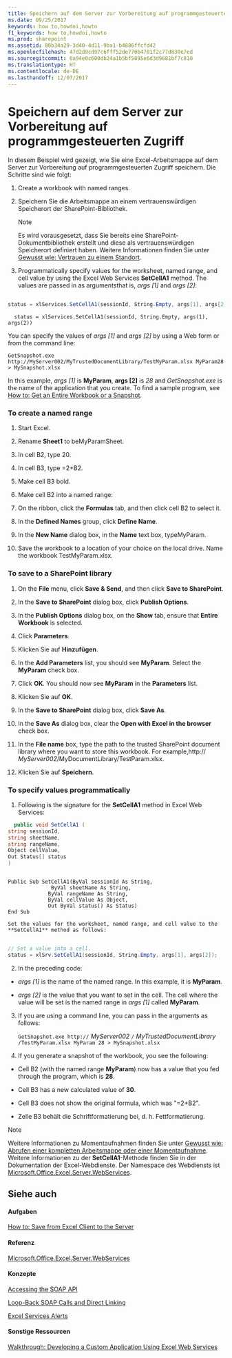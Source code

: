```yaml
---
title: Speichern auf dem Server zur Vorbereitung auf programmgesteuerten Zugriff
ms.date: 09/25/2017
keywords: how to,howdoi,howto
f1_keywords: how to,howdoi,howto
ms.prod: sharepoint
ms.assetid: 80b34a29-3d40-4d11-9ba1-b4886ffcfd42
ms.openlocfilehash: 47d2d9cd97c6fff52de770b4701f2c77d830e7ed
ms.sourcegitcommit: 0a94e0c600db24a1b5bf5895e6d3d9681bf7c810
ms.translationtype: HT
ms.contentlocale: de-DE
ms.lasthandoff: 12/07/2017
---
```

# <a name="save-to-the-server-to-prepare-for-programmatic-access"></a>Speichern auf dem Server zur Vorbereitung auf programmgesteuerten Zugriff

In diesem Beispiel wird gezeigt, wie Sie eine Excel-Arbeitsmappe auf dem Server zur Vorbereitung auf programmgesteuerten Zugriff speichern. Die Schritte sind wie folgt:

1. Create a workbook with named ranges.
    
  
2. Speichern Sie die Arbeitsmappe an einem vertrauenswürdigen Speicherort der SharePoint-Bibliothek. 
    
    > [!NOTE]
    > Es wird vorausgesetzt, dass Sie bereits eine SharePoint-Dokumentbibliothek erstellt und diese als vertrauenswürdigen Speicherort definiert haben. Weitere Informationen finden Sie unter [Gewusst wie: Vertrauen zu einem Standort](how-to-trust-a-location.md). 

3. Programmatically specify values for the worksheet, named range, and cell value by using the Excel Web Services **SetCellA1** method. The values are passed in as argumentsthat is, _args [1]_ and _args [2]_:
    
```cs
  
status = xlServices.SetCellA1(sessionId, String.Empty, args[1], args[2]);
```


```VB.net
  status = xlServices.SetCellA1(sessionId, String.Empty, args(1), args(2))
```


You can specify the values of  _args [1]_ and _args [2]_ by using a Web form or from the command line:
  
    
    




```
GetSnapshot.exe http://MyServer002/MyTrustedDocumentLibrary/TestMyParam.xlsx MyParam28 > MySnapshot.xlsx 
```

In this example,  _args [1]_ is **MyParam**, **args [2]** is _28_ and _GetSnapshot.exe_ is the name of the application that you create. To find a sample program, see [How to: Get an Entire Workbook or a Snapshot](how-to-get-an-entire-workbook-or-a-snapshot.md).
### <a name="to-create-a-named-range"></a>To create a named range


1. Start Excel.
    
  
2. Rename **Sheet1** to beMyParamSheet.
    
  
3. In cell B2, type 20.
    
  
4. In cell B3, type =2+B2.
    
  
5. Make cell B3 bold.
    
  
6. Make cell B2 into a named range: 
    
1. On the ribbon, click the **Formulas** tab, and then click cell B2 to select it.
    
  
2. In the **Defined Names** group, click **Define Name**.
    
  
3. In the **New Name** dialog box, in the **Name** text box, typeMyParam.
    
  
7. Save the workbook to a location of your choice on the local drive. Name the workbook TestMyParam.xlsx. 
    
  

### <a name="to-save-to-a-sharepoint-library"></a>To save to a SharePoint library


1. On the **File** menu, click **Save &amp; Send**, and then click **Save to SharePoint**. 
    
  
2. In the **Save to SharePoint** dialog box, click **Publish Options**.
    
  
3. In the **Publish Options** dialog box, on the **Show** tab, ensure that **Entire Workbook** is selected.
    
  
4. Click **Parameters**. 
    
  
5. Klicken Sie auf **Hinzufügen**.
    
  
6. In the **Add Parameters** list, you should see **MyParam**. Select the **MyParam** check box.
    
  
7. Click **OK**. You should now see **MyParam** in the **Parameters** list.
    
  
8. Klicken Sie auf **OK**.
    
  
9. In the **Save to SharePoint** dialog box, click **Save As**.
    
  
10. In the **Save As** dialog box, clear the **Open with Excel in the browser** check box.
    
  
11. In the **File name** box, type the path to the trusted SharePoint document library where you want to store this workbook. For example,http:// _MyServer002_/MyDocumentLibrary/TestParam.xlsx.
    
  
12. Klicken Sie auf **Speichern**.
    
  

### <a name="to-specify-values-programmatically"></a>To specify values programmatically


1. Following is the signature for the **SetCellA1** method in Excel Web Services:
    
```cs
  public void SetCellA1 (
string sessionId,
string sheetName,
string rangeName,
Object cellValue,
Out Status[] status
)
```


```VB.net
  
Public Sub SetCellA1(ByVal sessionId As String,
              ByVal sheetName As String, 
             ByVal rangeName As String, 
             ByVal cellValue As Object, 
             Out ByVal status() As Status)
End Sub
```


    Set the values for the worksheet, named range, and cell value to the **SetCellA1** method as follows:
    


```cs
  
// Set a value into a cell.
status = xlSrv.SetCellA1(sessionId, String.Empty, args[1], args[2]);

```

2. In the preceding code: 
    
  -  _args [1]_ is the name of the named range. In this example, it is **MyParam**.
    
  
  -  _args [2]_ is the value that you want to set in the cell. The cell where the value will be set is the named range in _args [1]_ called **MyParam**.
    
  
3. If you are using a command line, you can pass in the arguments as follows:
    
     `GetSnapshot.exe http://` _MyServer002_ `/` _MyTrustedDocumentLibrary_ `/TestMyParam.xlsx MyParam 28 > MySnapshot.xlsx`
    
  
4. If you generate a snapshot of the workbook, you see the following: 
    
  - Cell B2 (with the named range **MyParam**) now has a value that you fed through the program, which is **28**.
    
  
  - Cell B3 has a new calculated value of **30**.
    
  
  - Cell B3 does not show the original formula, which was "=2+B2".
    
  
  - Zelle B3 behält die Schriftformatierung bei, d. h. Fettformatierung.
    
  

> [!NOTE]
> Weitere Informationen zu Momentaufnahmen finden Sie unter [Gewusst wie: Abrufen einer kompletten Arbeitsmappe oder einer Momentaufnahme](how-to-get-an-entire-workbook-or-a-snapshot.md). Weitere Informationen zu der **SetCellA1**-Methode finden Sie in der Dokumentation der Excel-Webdienste. Der Namespace des Webdiensts ist [Microsoft.Office.Excel.Server.WebServices]((https://msdn.microsoft.com/library/Microsoft.Office.Excel.Server.WebServices.aspx)).
  
    
    


## <a name="see-also"></a>Siehe auch


#### <a name="tasks"></a>Aufgaben


  
    
    
 [How to: Save from Excel Client to the Server](how-to-save-from-excel-client-to-the-server.md)
#### <a name="reference"></a>Referenz


  
    
    
 [Microsoft.Office.Excel.Server.WebServices]((https://msdn.microsoft.com/library/Microsoft.Office.Excel.Server.WebServices.aspx))
#### <a name="concepts"></a>Konzepte


  
    
    
 [Accessing the SOAP API](accessing-the-soap-api.md)
  
    
    
 [Loop-Back SOAP Calls and Direct Linking](loop-back-soap-calls-and-direct-linking.md)
  
    
    
 [Excel Services Alerts](excel-services-alerts.md)
#### <a name="other-resources"></a>Sonstige Ressourcen


  
    
    
 [Walkthrough: Developing a Custom Application Using Excel Web Services](walkthrough-developing-a-custom-application-using-excel-web-services.md)
